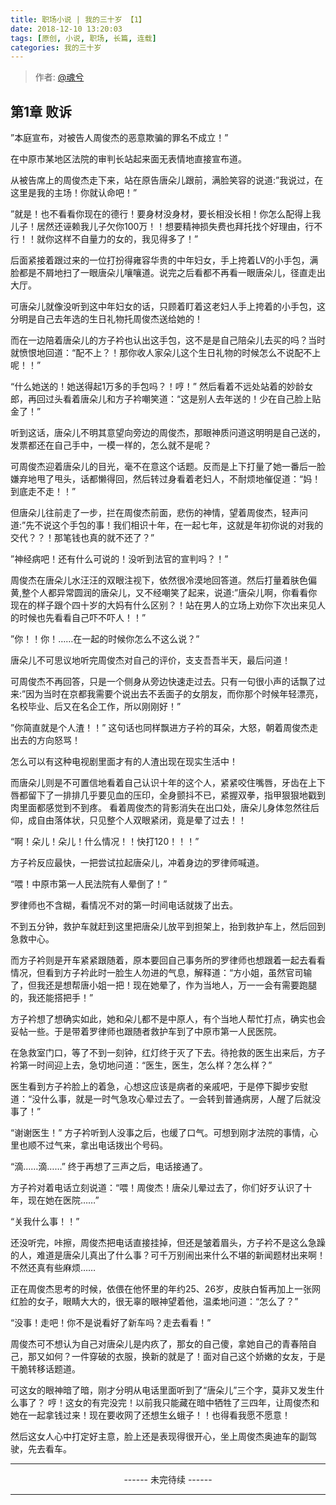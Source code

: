 ```yaml
---
title: 职场小说 | 我的三十岁 【1】
date: 2018-12-10 13:20:03
tags: [原创, 小说, 职场, 长篇, 连载]
categories: 我的三十岁
---
```


> 作者: [@魂兮](http://weibo.com/paigu77)

## 第1章 败诉

”本庭宣布，对被告人周俊杰的恶意欺骗的罪名不成立！”

在中原市某地区法院的审判长站起来面无表情地直接宣布道。

从被告席上的周俊杰走下来，站在原告唐朵儿跟前，满脸笑容的说道:”我说过，在这里是我的主场！你就认命吧！” 

”就是！也不看看你现在的德行！要身材没身材，要长相没长相！你怎么配得上我儿子！居然还诬赖我儿子欠你100万！！想要精神损失费也拜托找个好理由，行不行！！就你这样不自量力的女的，我见得多了！” 

后面紧接着跟过来的一位打扮得雍容华贵的中年妇女，手上挎着LV的小手包，满脸都是不屑地扫了一眼唐朵儿嚷嚷道。说完之后看都不再看一眼唐朵儿，径直走出大厅。

可唐朵儿就像没听到这中年妇女的话，只顾着盯着这老妇人手上挎着的小手包，这分明是自己去年选的生日礼物托周俊杰送给她的！

而在一边陪着唐朵儿的方子衿也认出这手包，这不是是自己陪朵儿去买的吗？当时就愤恨地回道：“配不上？！那你收人家朵儿这个生日礼物的时候怎么不说配不上呢！！”

“什么她送的！她送得起1万多的手包吗？！哼！” 然后看着不远处站着的妙龄女郎，再回过头看着唐朵儿和方子衿嘲笑道：“这是别人去年送的！少在自己脸上贴金了！”

听到这话，唐朵儿不明其意望向旁边的周俊杰，那眼神质问道这明明是自己送的，发票都还在自己手中，一模一样的，怎么就不是呢？

可周俊杰迎着唐朵儿的目光，毫不在意这个话题。反而是上下打量了她一番后一脸嫌弃地甩了甩头，话都懒得回，然后转过身看着老妇人，不耐烦地催促道：“妈！到底走不走！！”

但唐朵儿往前走了一步，拦在周俊杰前面，悲伤的神情，望着周俊杰，轻声问道:”先不说这个手包的事！我们相识十年，在一起七年，这就是年初你说的对我的交代？？！那笔钱也真的就不还了？”

”神经病吧！还有什么可说的！没听到法官的宣判吗？！”

周俊杰在唐朵儿水汪汪的双眼注视下，依然很冷漠地回答道。然后打量着肤色偏黄,整个人都异常圆润的唐朵儿，又不经嘲笑了起来，说道:”唐朵儿啊，你看看你现在的样子跟个四十岁的大妈有什么区别？！站在男人的立场上劝你下次出来见人的时候也先看看自己吓不吓人！！”

”你！！你！……在一起的时候你怎么不这么说？”

唐朵儿不可思议地听完周俊杰对自己的评价，支支吾吾半天，最后问道！

可周俊杰不再回答，只是一个侧身从旁边快速走过去。只有一句很小声的话飘了过来:”因为当时在京都我需要个说出去不丢面子的女朋友，而你那个时候年轻漂亮，名校毕业、后又在名企工作，所以刚刚好！”

”你简直就是个人渣！！” 这句话也同样飘进方子衿的耳朵，大怒，朝着周俊杰走出去的方向怒骂！

怎么可以有这种电视剧里面才有的人渣出现在现实生活中！

而唐朵儿则是不可置信地看着自己认识十年的这个人，紧紧咬住嘴唇，牙齿在上下唇都留下了一排排几乎要见血的压印，全身颤抖不已，紧握双拳，指甲狠狠地戳到肉里面都感觉到不到疼。 看着周俊杰的背影消失在出口处，唐朵儿身体忽然往后仰，成自由落体状，只见整个人双眼紧闭，竟是晕了过去！！

“啊！朵儿！朵儿！什么情况！！快打120！！！”

方子衿反应最快，一把尝试拉起唐朵儿，冲着身边的罗律师喊道。

“喂！中原市第一人民法院有人晕倒了！”

罗律师也不含糊，看情况不对的第一时间电话就拨了出去。

不到五分钟，救护车就赶到这里把唐朵儿放平到担架上，抬到救护车上，然后回到急救中心。

而方子衿则是开车紧紧跟随着，原本要回自己事务所的罗律师也想跟着一起去看看情况，但看到方子衿此时一脸生人勿进的气息，解释道：“方小姐，虽然官司输了，但我还是想帮唐小姐一把！现在她晕了，作为当地人，万一一会有需要跑腿的，我还能搭把手！”

方子衿想了想确实如此，她和朵儿都不是中原人，有个当地人帮忙打点，确实也会妥帖一些。于是带着罗律师也跟随者救护车到了中原市第一人民医院。

在急救室门口，等了不到一刻钟，红灯终于灭了下去。待抢救的医生出来后，方子衿第一时间迎上去，急切地问道：“医生，医生，怎么样？怎么样？”

医生看到方子衿脸上的着急，心想这应该是病者的亲戚吧，于是停下脚步安慰道：“没什么事，就是一时气急攻心晕过去了。一会转到普通病房，人醒了后就没事了！”

“谢谢医生！” 方子衿听到人没事之后，也缓了口气。可想到刚才法院的事情，心里也顺不过气来，拿出电话拨出个号码。

“滴……滴……” 终于再想了三声之后，电话接通了。

方子衿对着电话立刻说道：“喂！周俊杰！唐朵儿晕过去了，你们好歹认识了十年，现在她在医院……”

“关我什么事！！”

还没听完，咔擦，周俊杰把电话直接挂掉，但还是皱着眉头，方子衿不是这么急躁的人，难道是唐朵儿真出了什么事？可千万别闹出来什么不堪的新闻题材出来啊！不然还真有些麻烦……

正在周俊杰思考的时候，依偎在他怀里的年约25、26岁，皮肤白皙再加上一张网红脸的女子，眼睛大大的，很无辜的眼神望着他，温柔地问道：“怎么了？”

“没事！走吧！你不是说看好了新车吗？走去看看！”

周俊杰可不想认为自己对唐朵儿是内疚了，那女的自己傻，拿她自己的青春陪自己，那又如何？一件穿破的衣服，换新的就是了！面对自己这个娇嫩的女友，于是干脆转移话题道。

可这女的眼神暗了暗，刚才分明从电话里面听到了“唐朵儿”三个字，莫非又发生什么事了？ 哼！这女的有完没完！以前我只能藏在暗中牺牲了三四年，让周俊杰和她在一起拿钱过来！现在要收网了还想生幺蛾子！！也得看我愿不愿意！

然后这女人心中打定好主意，脸上还是表现得很开心，坐上周俊杰奥迪车的副驾驶，先去看车。

---

<center> ------ 未完待续 ------ </center>

---
